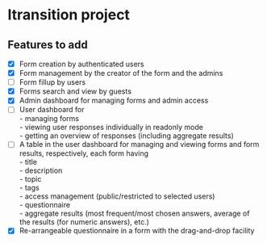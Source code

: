 # Itransition project

## Features to add

- [x] Form creation by authenticated users
- [x] Form management by the creator of the form and the admins
- [ ] Form fillup by users
- [x] Forms search and view by guests
- [x] Admin dashboard for managing forms and admin access
- [ ] User dashboard for  
       - managing forms  
       - viewing user responses individually in readonly mode  
       - getting an overview of responses (including aggregate results)
- [ ] A table in the user dashboard for managing and viewing forms and form results, respectively, each form having  
       - title  
       - description  
       - topic  
       - tags  
       - access management (public/restricted to selected users)  
       - questionnaire  
       - aggregate results (most frequent/most chosen answers, average of the results (for numeric answers), etc.)
- [x] Re-arrangeable questionnaire in a form with the drag-and-drop facility
